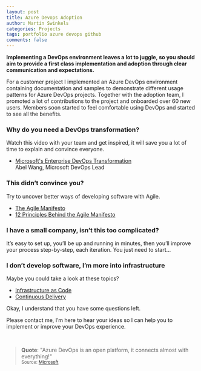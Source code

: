 ```yaml
---
layout: post
title: Azure Devops Adoption
author: Martin Swinkels
categories: Projects
tags: portfolio azure devops github
comments: false
---
```


**Implementing a DevOps environment leaves a lot to juggle, so you should aim to provide a first class implementation and adoption through clear communication and expectations.**

For a customer project I implemented an Azure DevOps environment containing documentation and samples to demonstrate different usage patterns for Azure DevOps projects. Together with the adoption team, I promoted a lot of contributions to the project and onboarded over 60 new users. Members soon started to feel comfortable using DevOps and started to see all the benefits.

### Why do you need a DevOps transformation?

Watch this video with your team and get inspired, it will save you a lot of time to explain and convince everyone.

- [Microsoft's Enterprise DevOps Transformation](https://www.youtube.com/watch?v=WhRRGUmwoq4)  
  Abel Wang, Microsoft DevOps Lead  

### This didn’t convince you?

Try to uncover better ways of developing software with Agile.  

- [The Agile Manifesto](https://www.agilealliance.org/agile101/the-agile-manifesto/)
- [12 Principles Behind the Agile Manifesto](https://www.agilealliance.org/agile101/12-principles-behind-the-agile-manifesto/)

### I have a small company, isn’t this too complicated?

It’s easy to set up, you’ll be up and running in minutes, then you’ll improve your process step-by-step, each iteration. You just need to start…

### I don’t develop software, I’m more into infrastructure

Maybe you could take a look at these topics?

- [Infrastructure as Code](https://docs.microsoft.com/en-us/devops/deliver/what-is-infrastructure-as-code)
- [Continuous Delivery](https://docs.microsoft.com/en-us/devops/deliver/what-is-continuous-delivery)

Okay, I understand that you have some questions left.

Please contact me, I’m here to hear your ideas so I can help you to implement or improve your DevOps experience.

<br>

> **Quote**: "Azure DevOps is an open platform, it connects almost with everything!"  
> <small>Source: [Microsoft](https://azure.microsoft.com/en-us/products/devops/#overview)</small>
